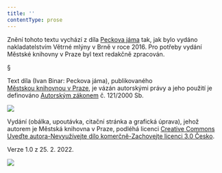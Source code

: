 ```yaml
---
title: ''
contentType: prose
---
```


Znění tohoto textu vychází z díla [Peckova jáma](https://search.mlp.cz/cz/titul/peckova-jama/4305583/#/) tak, jak bylo vydáno nakladatelstvím Větrné mlýny v Brně v roce 2016. Pro potřeby vydání Městské knihovny v Praze byl text redakčně zpracován.

§

Text díla (Ivan Binar: Peckova jáma), publikovaného [Městskou knihovnou v Praze](https://www.mlp.cz/cz/), je vázán autorskými právy a jeho použití je definováno [Autorským zákonem](https://www.mkcr.cz/predpisy-zakonu-709.html) č. 121/2000 Sb.

![](../Images/image001.jpg)

Vydání (obálka, upoutávka, citační stránka a grafická úprava), jehož autorem je Městská knihovna v Praze, podléhá licenci [Creative Commons Uveďte autora-Nevyužívejte dílo komerčně-Zachovejte licenci 3.0 Česko](https://creativecommons.org/licenses/by-nc-sa/3.0/cz/).

  

Verze 1.0 z 25. 2. 2022.

![](../Images/image002.jpg)
